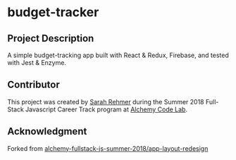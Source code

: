 # budget-tracker

## Project Description
A simple budget-tracking app built with React & Redux, Firebase, and tested with Jest & Enzyme.

## Contributor
This project was created by [Sarah Rehmer](https://github.com/Rehmsy) during the Summer 2018 Full-Stack Javascript Career Track program at [Alchemy Code Lab](https://www.alchemycodelab.com).

## Acknowledgment 
Forked from [alchemy-fullstack-js-summer-2018/app-layout-redesign](https://github.com/alchemy-fullstack-js-summer-2018/app-layout-redesign)
